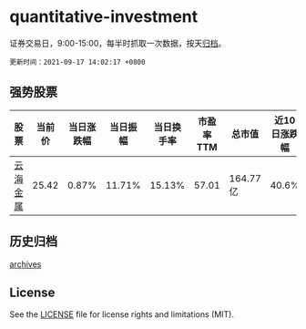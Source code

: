 # quantitative-investment

证券交易日，9:00-15:00，每半时抓取一次数据，按天[归档](archives)。

`更新时间：2021-09-17 14:02:17 +0800`

## 强势股票

|股票|当前价|当日涨跌幅|当日振幅|当日换手率|市盈率TTM|总市值|近10日涨跌幅|
|----|----|----|----|----|----|----|----|
|[云海金属](https://xueqiu.com/S/SZ002182)|25.42|0.87%|11.71%|15.13%|57.01|164.77亿|40.6%|

## 历史归档

[archives](archives)

## License

See the [LICENSE](LICENSE) file for license rights and limitations (MIT).